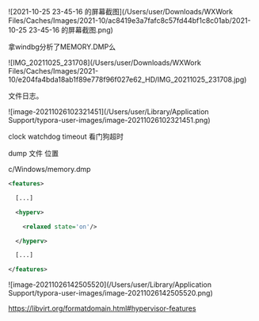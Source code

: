 ![2021-10-25 23-45-16 的屏幕截图](/Users/user/Downloads/WXWork Files/Caches/Images/2021-10/ac8419e3a7fafc8c57fd44bf1c8c01ab/2021-10-25 23-45-16 的屏幕截图.png)





拿windbg分析了MEMORY.DMP么



![IMG_20211025_231708](/Users/user/Downloads/WXWork Files/Caches/Images/2021-10/e204fa4bda18ab1f89e778f96f027e62_HD/IMG_20211025_231708.jpg)



文件日志。



![image-20211026102321451](/Users/user/Library/Application Support/typora-user-images/image-20211026102321451.png)



clock watchdog timeout 看门狗超时





dump 文件 位置



c/Windows/memory.dmp



```xml
<features>

  [...]

  <hyperv>

​    <relaxed state='on'/>

  </hyperv>

  [...]

</features>


```





![image-20211026142505520](/Users/user/Library/Application Support/typora-user-images/image-20211026142505520.png)



https://libvirt.org/formatdomain.html#hypervisor-features